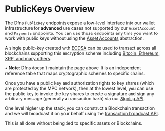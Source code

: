 # PublicKeys Overview

The Dfns `PublicKey` endpoints expose a low-level interface into our wallet infrastructure for **advanced** use cases not supported by our `AssetAccount` and `Payments` endpoints. You can use these endpoints any time you want to work with public keys without using the [Asset Accounts](<../../use-cases/Asset Accounts/>) abstraction.

A single public-key created with [ECDSA](https://en.wikipedia.org/wiki/Elliptic\_Curve\_Digital\_Signature\_Algorithm) can be used to transact across all blockchains supporting this encryption scheme including [Bitcoin, Ethereum, XRP, and many others](http://ethanfast.com/top-crypto.html).

⭑ **Note**: Dfns doesn't maintain the page above. It is an independent reference table that maps cryptographic schemes to specific chains.

Once you have a public key and authorization rights to key shares (which are protected by the MPC network), then at the lowest level, you can use the public key to invoke the key shares to create a signature and sign any arbitrary message (generally a transaction hash) via our [Signing API](broken-reference).

One level higher up the stack, you can construct a Blockchain transaction and we will broadcast it on your behalf using the [transaction broadcast API](BroadcastTransaction.md).

This is all done without being tied to specific assets or Blockchains.
